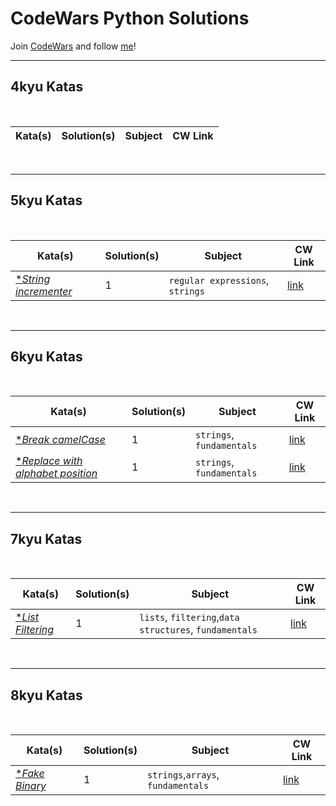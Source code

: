 # CodeWars Python Solutions

Join [CodeWars](https://www.codewars.com) and follow [me](https://www.codewars.com/users/fernandofoletto)!

---

## 4kyu Katas

<br>

| Kata(s) | Solution(s) | Subject | CW Link |
|--|--|--|--|


<br>

---

## 5kyu Katas


<br>

| Kata(s) | Solution(s) | Subject | CW Link |
|--|--|--|--|
| [**String incrementer*](5kyuKatas/string_incrementer.md)  | 1 | `regular expressions`, `strings` | [link](https://www.codewars.com/kata/54a91a4883a7de5d7800009c/python) |


<br>


---


## 6kyu Katas

<br>

| Kata(s) | Solution(s) | Subject | CW Link |
|--|--|--|--|
| [**Break camelCase*](6kyuKatas/Break_camelCase.md)  | 1 | `strings`, `fundamentals` | [link](https://www.codewars.com/kata/5208f99aee097e6552000148) |
| [**Replace with alphabet position*](6kyuKatas/replace_with_alphabet.md)  | 1 | `strings`, `fundamentals` | [link](https://www.codewars.com/kata/546f922b54af40e1e90001da/train/python) |




<br>

---

## 7kyu Katas

<br>


| Kata(s) | Solution(s) | Subject | CW Link |
|--|--|--|--|
| [**List Filtering*](7kyuKatas/List_Filtering.md)  | 1 | `lists`, `filtering`,`data structures`, `fundamentals` | [link](https://www.codewars.com/kata/53dbd5315a3c69eed20002dd/train/python) |





<br>

---

## 8kyu Katas

<br>

| Kata(s) | Solution(s) | Subject | CW Link |
|--|--|--|--|
| [**Fake Binary*](8kyuKatas/fake_binary.md)  | 1 | `strings`,`arrays`, `fundamentals` | [link](https://www.codewars.com/kata/57eae65a4321032ce000002d/python) |
